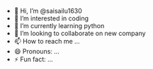- 👋 Hi, I’m @saisailu1630
- 👀 I’m interested in coding
- 🌱 I’m currently learning python
- 💞️ I’m looking to collaborate on new company
- 📫 How to reach me ...
- 😄 Pronouns: ...
- ⚡ Fun fact: ...

<!---
saisailu1630/saisailu1630 is a ✨ special ✨ repository because its `README.md` (this file) appears on your GitHub profile.
You can click the Preview link to take a look at your changes.
--->
